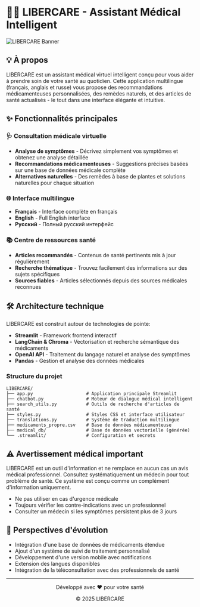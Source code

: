 # 🧘‍♀️ LIBERCARE - Assistant Médical Intelligent

![LIBERCARE Banner](![image](https://github.com/user-attachments/assets/81f59f3b-5a59-48e9-9344-400cc86ea4d0)
)

## 💡 À propos

LIBERCARE est un assistant médical virtuel intelligent conçu pour vous aider à prendre soin de votre santé au quotidien. Cette application multilingue (français, anglais et russe) vous propose des recommandations médicamenteuses personnalisées, des remèdes naturels, et des articles de santé actualisés - le tout dans une interface élégante et intuitive.

## ✨ Fonctionnalités principales

### 🩺 Consultation médicale virtuelle
- **Analyse de symptômes** - Décrivez simplement vos symptômes et obtenez une analyse détaillée
- **Recommandations médicamenteuses** - Suggestions précises basées sur une base de données médicale complète
- **Alternatives naturelles** - Des remèdes à base de plantes et solutions naturelles pour chaque situation

### 🌐 Interface multilingue
- **Français** - Interface complète en français
- **English** - Full English interface
- **Русский** - Полный русский интерфейс

### 📚 Centre de ressources santé
- **Articles recommandés** - Contenus de santé pertinents mis à jour régulièrement
- **Recherche thématique** - Trouvez facilement des informations sur des sujets spécifiques
- **Sources fiables** - Articles sélectionnés depuis des sources médicales reconnues


## 🛠️ Architecture technique

LIBERCARE est construit autour de technologies de pointe:

- **Streamlit** - Framework frontend interactif
- **LangChain & Chroma** - Vectorisation et recherche sémantique des médicaments
- **OpenAI API** - Traitement du langage naturel et analyse des symptômes
- **Pandas** - Gestion et analyse des données médicales

### Structure du projet

```
LIBERCARE/
├── app.py                    # Application principale Streamlit
├── chatbot.py                # Moteur de dialogue médical intelligent
├── search_utils.py           # Outils de recherche d'articles de santé
├── styles.py                 # Styles CSS et interface utilisateur
├── translations.py           # Système de traduction multilingue
├── medicaments_propre.csv    # Base de données médicamenteuse
├── medical_db/               # Base de données vectorielle (générée)
└── .streamlit/               # Configuration et secrets
```

## ⚠️ Avertissement médical important

LIBERCARE est un outil d'information et ne remplace en aucun cas un avis médical professionnel. Consultez systématiquement un médecin pour tout problème de santé. Ce système est conçu comme un complément d'information uniquement.

- Ne pas utiliser en cas d'urgence médicale
- Toujours vérifier les contre-indications avec un professionnel
- Consulter un médecin si les symptômes persistent plus de 3 jours


## 🔮 Perspectives d'évolution

- Intégration d'une base de données de médicaments étendue
- Ajout d'un système de suivi de traitement personnalisé
- Développement d'une version mobile avec notifications
- Extension des langues disponibles
- Intégration de la téléconsultation avec des professionnels de santé

---

<div align="center">
    <p>Développé avec ❤️ pour votre santé</p>
    <p>© 2025 LIBERCARE</p>
</div>
